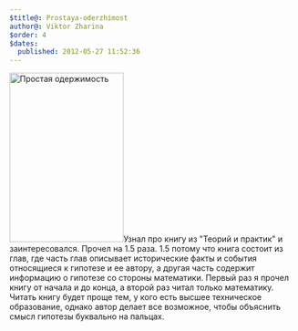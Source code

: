 ```yaml
---
$title@: Prostaya-oderzhimost
author@: Viktor Zharina
$order: 4
$dates:
  published: 2012-05-27 11:52:36
---
```

<img src="https://elementy.ru/images/bookclub/prostaya_oderjimost_200.jpg" alt="Простая одержимость" width="200" height="297" class="alignleft size-full wp-image-1963" />Узнал про книгу из "Теорий и практик" и заинтересовался. Прочел на 1.5 раза. 1.5 потому что книга состоит из глав, где часть глав описывает исторические факты и события относящиеся к гипотезе и ее автору, а другая часть содержит информацию о гипотезе со стороны математики. Первый раз я прочел книгу от начала и до конца, а второй раз читал только математику. Читать книгу будет проще тем, у кого есть высшее техническое образование, однако автор делает все возможное, чтобы объяснить смысл гипотезы буквально на пальцах.